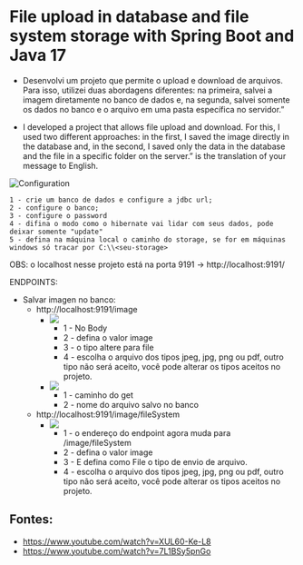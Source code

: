 # File upload in database and file system storage with Spring Boot and Java 17 

* Desenvolvi um projeto que permite o upload e download de arquivos. Para isso, utilizei duas abordagens diferentes: na primeira, salvei a imagem diretamente no banco de dados e, na segunda, salvei somente os dados no banco e o arquivo em uma pasta específica no servidor.”

* I developed a project that allows file upload and download. For this, I used two different approaches: in the first, I saved the image directly in the database and, in the second, I saved only the data in the database and the file in a specific folder on the server.” is the translation of your message to English.

![Configuration](https://i.imgur.com/N5yVJ59.png)

    1 - crie um banco de dados e configure a jdbc url;
    2 - configure o banco;
    3 - configure o password
    4 - difina o modo como o hibernate vai lidar com seus dados, pode deixar somente "update"
    5 - defina na máquina local o caminho do storage, se for em máquinas windows só tracar por C:\\<seu-storage>

OBS: o localhost nesse projeto está na porta 9191 -> http://localhost:9191/

ENDPOINTS: 
* Salvar imagen no banco:
  * http://localhost:9191/image
    * ![](https://i.imgur.com/GRGOnp8.png)
      * 1 - No Body
      * 2 - defina o valor image
      * 3 - o tipo altere para file
      * 4 - escolha o arquivo dos tipos jpeg, jpg, png ou pdf, outro tipo não será aceito, você pode alterar os tipos aceitos no projeto.
    * ![](https://i.imgur.com/JQ0XfuN.png)
      * 1 - caminho do get
      * 2 - nome do arquivo salvo no banco
  * http://localhost:9191/image/fileSystem
    * ![](https://i.imgur.com/OT9z8rq.png)
      * 1 - o endereço do endpoint agora muda para /image/fileSystem
      * 2 - defina o valor image
      * 3 - E defina como File o tipo de envio de arquivo.
      * 4 - escolha o arquivo dos tipos jpeg, jpg, png ou pdf, outro tipo não será aceito, você pode alterar os tipos aceitos no projeto.

## Fontes: 
* https://www.youtube.com/watch?v=XUL60-Ke-L8
* https://www.youtube.com/watch?v=7L1BSy5pnGo